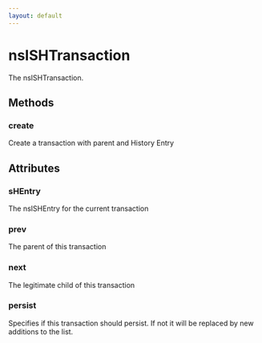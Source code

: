 ```yaml
---
layout: default
---
```


# nsISHTransaction #

The nsISHTransaction.


## Methods ##

### create ###

Create a transaction with parent and History Entry 


## Attributes ##

### sHEntry ###

The nsISHEntry for the current transaction


### prev ###

The parent of this transaction


### next ###

The legitimate child of this transaction 


### persist ###

Specifies if this transaction should persist.  If not it will be replaced
by new additions to the list.

